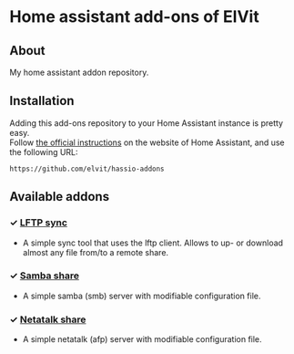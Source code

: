 # Home assistant add-ons of ElVit

## About

My home assistant addon repository.

## Installation

Adding this add-ons repository to your Home Assistant instance is pretty easy.  
Follow [the official instructions][instructions] on the website of Home Assistant, and use the following URL:  

```
https://github.com/elvit/hassio-addons
```

## Available addons

[//]: # "ADDONLIST_START"

### &#10003; [LFTP sync](lftp-mod/)

- A simple sync tool that uses the lftp client. Allows to up- or download almost any file from/to a remote share. 


### &#10003; [Samba share](samba-mod/)

- A simple samba (smb) server with modifiable configuration file. 

### &#10003; [Netatalk share](netatalk-mod/)

- A simple netatalk (afp) server with modifiable configuration file. 

[//]: # "ADDONLIST_END"

[instructions]: https://home-assistant.io/hassio/installing_third_party_addons
